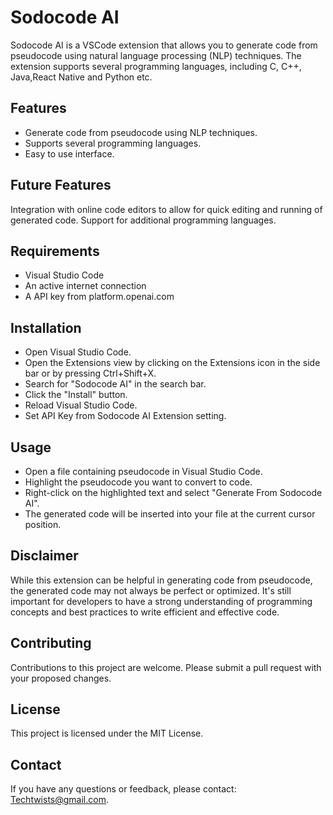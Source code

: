 # Sodocode AI

Sodocode AI is a VSCode extension that allows you to generate code from pseudocode using natural language processing (NLP) techniques. The extension supports several programming languages, including C, C++, Java,React Native and Python etc.

## Features

* Generate code from pseudocode using NLP techniques.
* Supports several programming languages.
* Easy to use interface.

## Future Features

Integration with online code editors to allow for quick editing and running of generated code.
Support for additional programming languages.

## Requirements

* Visual Studio Code
* An active internet connection
* A API key from platform.openai.com

## Installation

* Open Visual Studio Code.
* Open the Extensions view by clicking on the Extensions icon in the side bar or by pressing Ctrl+Shift+X.
* Search for "Sodocode AI" in the search bar.
* Click the "Install" button.
* Reload Visual Studio Code.
* Set API Key from Sodocode AI Extension setting.

## Usage

* Open a file containing pseudocode in Visual Studio Code.
* Highlight the pseudocode you want to convert to code.
* Right-click on the highlighted text and select "Generate From Sodocode AI".
* The generated code will be inserted into your file at the current cursor position.

## Disclaimer

While this extension can be helpful in generating code from pseudocode, the generated code may not always be perfect or optimized. It's still important for developers to have a strong understanding of programming concepts and best practices to write efficient and effective code.

## Contributing

Contributions to this project are welcome. Please submit a pull request with your proposed changes.

## License

This project is licensed under the MIT License.

## Contact

If you have any questions or feedback, please contact: Techtwists@gmail.com.
